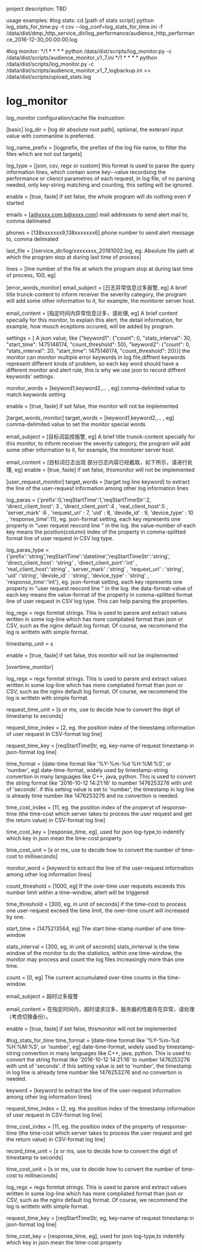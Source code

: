 project description:
TBD

usage examples:
#log stats:
cd [path of stats script]
python log_stats_for_time.py -t csv --log_conf=log_stats_for_time.ini -f /data/dist/dmp_http_service_dir/log_performance/audience_http_performance_2016-12-30_00:00:00.log


#log monitor:
*/1 * * * * python /data/dist/scripts/log_monitor.py  -c /data/dist/scripts/audience_monitor_v1_7.ini
*/1 * * * * python /data/dist/scripts/log_monitor.py  -c /data/dist/scripts/audience_monitor_v1_7_logbackup.ini >> /data/dist/scripts/upload_stats.log



# log_monitor
log_monitor configuration/cache file instrustion:

[basic]
log_dir = [log dir absolute root path], optional, the exteranl input value with commanline is preferred.

log_name_prefix = [logprefix, the prefiex of the log file name, to filter the files which are not out targets]

log_type = [json, csv, regx or custom] this format is used to parse the query information lines, which contain some key--value recordsing the performance or clienct parametres of each request, in log file, of no parsing needed, only key-string matching and counting, this setting will be ignored.

enable = [true, fasle] if set false, the whole program will do nothing  even if started

emails = [a@xxxx.com,b@xxxx.com] mail addresses to send alert mail to, comma delimated

phones = [138xxxxxxx9,138xxxxxxx6] phone number to send alert message to, comma delimated

last_file = [/service_dir/log/xxxxxxxx_20161002.log, eg. Absolute file path at which the program stop at during last time of process]

lines = [line number of the file  at which the program stop at during last time of process, 100, eg]

[error_words_monitor]
email_subject = [日志异常信息过多报警, eg] A brief title trunck-content to inform receiver the severity category, the program will add some other information to it, for example, the monitorer server host.

email_content = [指定时间内异常信息过多，请处理, eg] A brief content specially for this monitor, to explain this alert, the detail information, for example, how musch eceptions occured, will be added by program.

settings = [ A json value, like {"keyword1": {"count": 0, "stats_interval": 30, "start_time": 1475146174, "count_threshold": 50}, "keyword2": {"count": 0, "stats_interval": 20, "start_time": 1475146174, "count_threshold": 20}}] the monitor can monitor  multiple error keywords in log file,diffrent keywords represent different kinds of problem, so each key word should have a different monitor and alert rule, this is why we use json to record diffrent keywords' settings.

monitor_words = [keyword1,keyword2,... , eg] comma-delimited value to match keywords setting

enable = [true, fasle] if set false, thie monitor will not be implemented

[target_words_monitor]
target_words =  [keyword1,keyword2,... , eg] comma-delimited value to set the monitor special words

email_subject = [目标词监控报警, eg] A brief title trunck-content specially for this monitor, to inform receiver the severity category, the program will add some other information to it, for example, the monitorer server host.

email_content = [目标词日志出现 部分日志内容已经截取，如下所示，请进行处理, eg]
enable = [true, fasle] if set false, thismonitor will not be implemented

[user_request_monitor]
target_words = [target log line keyword] to extract the line of the user-request information among other log information lines

log_paras = {'prefix':0,'reqStartTime':1,'reqStartTimeStr':2, 'direct_client_host': 3 , 'direct_client_port':4 , 'real_client_host':5 , 'server_mark' :6 , 'request_uri' : 7, 'uid' : 8, 'devide_id' : 9, 'device_type' : 10 , 'response_time':11}, eg. json-format setting, each key represents one property in "user request reocord line " in the log. the value-number of each key means the position(column) index of the property in comma-splitted format line of user request in CSV log type.

log_paras_type = {'prefix':'string','reqStartTime':'datetime','reqStartTimeStr':'string', 'direct_client_host': 'string' , 'direct_client_port':'int' , 'real_client_host':'string' , 'server_mark' :'string' , 'request_uri' : 'string', 'uid' :'string', 'devide_id' : 'string', 'device_type' : 'string' , 'response_time':'int'}, eg. json-format setting, each key represents one property in "user request reocord line " in the log. the data-format-value of each key means the value-format of the property in comma-splitted format line of user request in CSV log type.  This can help parsing the properties. 

log_regx = regx formtat strings. This is used to parsre and extract values written in some  log-line which has more compliated format than json or CSV, such as  the nginx default log format. Of course, we recommend the log is writtetn with simple format.  

timestamp_unit = s

enable = [true, fasle] if set false, this monitor will not be implemented

[overtime_monitor]

log_regx = regx formtat strings. This is used to parsre and extract values written in some  log-line which has more compliated format than json or CSV, such as  the nginx default log format. Of course, we recommend the log is writtetn with simple format.  

request_time_unit = [s or ms, use to decide how to convert the digit of timestamp to seconds]

request_time_index = [2, eg. the position index of the timestamp information of user request in CSV-format log line]

request_time_key = [reqStartTimeStr, eg, key-name of request timestamp in json-format 
log line]

time_format = [date-time format like '%Y-%m-%d %H:%M:%S', or 'number', eg] 
date-time-format, widely used by timestamp-string convertion in many languages like C++, java, python. This is used to convert the string format like '2016-10-12 14:21:16' to number 1476253276 with unit of 'seconds'. if this setting value is set to 'number', the timestamp in log line is already time number like 1476253276 and no convertion is needed.

time_cost_index =  [11, eg. the position index of the properyt of response-time (the time-cost which server takes to process the user request and get the return value) in CSV-format log line]

time_cost_key = [response_time, eg], used for json log-type,to indentify which key in json mean the time-cost property

time_cost_unit = [s or ms, use to decide how to convert the number of time-cost to milliseconds]

monitor_word = [keyword to extract the line of the user-request information among other log information lines]

count_threshold = [1000, eg] If the over-time user requests exceeds this number limit within a time-window, altert will be triggered

time_threshold = [300, eg, in unit of seconds] if the time-cost to process  one user-request exceed the time limit, the over-time count will increased by one.

start_time = [1475213564, eg] The start time-stamp number of one time-window

stats_interval = [300, eg, in unit of seconds] stats_inrterval is the time window of the monitor to do the statistics, within one time-window, the monitor may process and count the log files increasingly more than one time.

count = [0, eg] The current accumulated over-time counts in the time-window.

email_subject = 超时过多报警

email_content = 在指定时间内，超时请求过多，服务器的性能存在异常，请处理（考虑切换备份）。

enable = [true, fasle] if set false, thismonitor will not be implemented


#log_stats_for_time
time_format = [date-time format like '%Y-%m-%d %H:%M:%S', or 'number', eg] date-time-format, widely used by timestamp-string convertion in many languages like C++, java, python. This is used to convert the string format like '2016-10-12 14:21:16' to number 1476253276 with unit of 'seconds'. if this setting value is set to 'number', the timestamp in log line is already time number like 1476253276 and no convertion is needed.

keyword = [keyword to extract the line of the user-request information among other log information lines]

request_time_index = [2, eg. the position index of the timestamp information of user request in CSV-format log line]

time_cost_index =  [11, eg. the position index of the property of response-time (the time-cost which server takes to process the user request and get the return value) in CSV-format log line]

record_time_unit = [s or ms, use to decide how to convert the digit of timestamp to seconds]

time_cost_unit = [s or ms, use to decide how to convert the number of time-cost to milliseconds]

log_regx = regx formtat strings. This is used to parsre and extract values written in some  log-line which has more compliated format than json or CSV, such as  the nginx default log format. Of course, we recommend the log is writtetn with simple format.  

request_time_key = [reqStartTimeStr, eg, key-name of request timestamp in json-format 
log line]

time_cost_key = [response_time, eg], used for json log-type,to indentify which key in json mean the time-cost property

